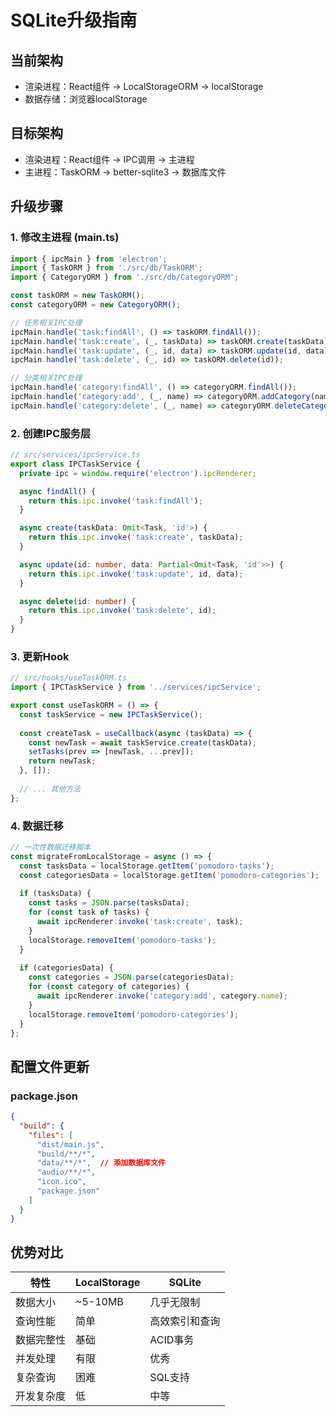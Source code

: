 # SQLite升级指南

## 当前架构
- 渲染进程：React组件 → LocalStorageORM → localStorage
- 数据存储：浏览器localStorage

## 目标架构
- 渲染进程：React组件 → IPC调用 → 主进程
- 主进程：TaskORM → better-sqlite3 → 数据库文件

## 升级步骤

### 1. 修改主进程 (main.ts)
```typescript
import { ipcMain } from 'electron';
import { TaskORM } from './src/db/TaskORM';
import { CategoryORM } from './src/db/CategoryORM';

const taskORM = new TaskORM();
const categoryORM = new CategoryORM();

// 任务相关IPC处理
ipcMain.handle('task:findAll', () => taskORM.findAll());
ipcMain.handle('task:create', (_, taskData) => taskORM.create(taskData));
ipcMain.handle('task:update', (_, id, data) => taskORM.update(id, data));
ipcMain.handle('task:delete', (_, id) => taskORM.delete(id));

// 分类相关IPC处理
ipcMain.handle('category:findAll', () => categoryORM.findAll());
ipcMain.handle('category:add', (_, name) => categoryORM.addCategory(name));
ipcMain.handle('category:delete', (_, name) => categoryORM.deleteCategory(name));
```

### 2. 创建IPC服务层
```typescript
// src/services/ipcService.ts
export class IPCTaskService {
  private ipc = window.require('electron').ipcRenderer;

  async findAll() {
    return this.ipc.invoke('task:findAll');
  }

  async create(taskData: Omit<Task, 'id'>) {
    return this.ipc.invoke('task:create', taskData);
  }

  async update(id: number, data: Partial<Omit<Task, 'id'>>) {
    return this.ipc.invoke('task:update', id, data);
  }

  async delete(id: number) {
    return this.ipc.invoke('task:delete', id);
  }
}
```

### 3. 更新Hook
```typescript
// src/hooks/useTaskORM.ts
import { IPCTaskService } from '../services/ipcService';

export const useTaskORM = () => {
  const taskService = new IPCTaskService();
  
  const createTask = useCallback(async (taskData) => {
    const newTask = await taskService.create(taskData);
    setTasks(prev => [newTask, ...prev]);
    return newTask;
  }, []);
  
  // ... 其他方法
};
```

### 4. 数据迁移
```typescript
// 一次性数据迁移脚本
const migrateFromLocalStorage = async () => {
  const tasksData = localStorage.getItem('pomodoro-tasks');
  const categoriesData = localStorage.getItem('pomodoro-categories');
  
  if (tasksData) {
    const tasks = JSON.parse(tasksData);
    for (const task of tasks) {
      await ipcRenderer.invoke('task:create', task);
    }
    localStorage.removeItem('pomodoro-tasks');
  }
  
  if (categoriesData) {
    const categories = JSON.parse(categoriesData);
    for (const category of categories) {
      await ipcRenderer.invoke('category:add', category.name);
    }
    localStorage.removeItem('pomodoro-categories');
  }
};
```

## 配置文件更新

### package.json
```json
{
  "build": {
    "files": [
      "dist/main.js",
      "build/**/*",
      "data/**/*",  // 添加数据库文件
      "audio/**/*",
      "icon.ico",
      "package.json"
    ]
  }
}
```

## 优势对比

| 特性 | LocalStorage | SQLite |
|------|-------------|--------|
| 数据大小 | ~5-10MB | 几乎无限制 |
| 查询性能 | 简单 | 高效索引和查询 |
| 数据完整性 | 基础 | ACID事务 |
| 并发处理 | 有限 | 优秀 |
| 复杂查询 | 困难 | SQL支持 |
| 开发复杂度 | 低 | 中等 | 